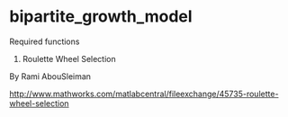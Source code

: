 # bipartite_growth_model

Required functions

1. Roulette Wheel Selection

By Rami AbouSleiman

http://www.mathworks.com/matlabcentral/fileexchange/45735-roulette-wheel-selection
